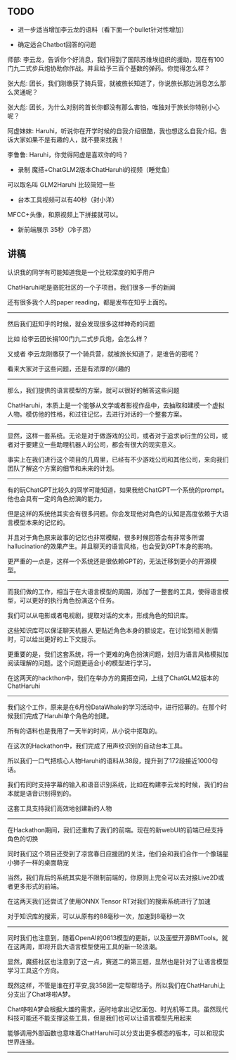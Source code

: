 
## TODO

+ 进一步适当增加李云龙的语料（看下面一个bullet针对性增加）

+ 确定适合Chatbot回答的问题

师部: 李云龙，告诉你个好消息，我们得到了国际苏维埃组织的援助，现在有100门九二式步兵炮协助你作战。并且给予三百个基数的弹药。你觉得怎么样？

张大彪: 团长，我们刚缴获了骑兵营，就被旅长知道了，你说旅长那边消息怎么那么灵通呢？

张大彪: 团长，为什么对别的首长你都没有那么害怕，唯独对于旅长你特别小心呢？

阿虚妹妹: Haruhi，听说你在开学时候的自我介绍很酷，我也想这么自我介绍。告诉大家如果不是有趣的人，就不要来找我！

李鲁鲁: Haruhi，你觉得阿虚是喜欢你的吗？

+ 录制 魔搭+ChatGLM2版本ChatHaruhi的视频（睡觉鱼）

可以取名叫 GLM2Haruhi 比较简短一些

+ 台本工具视频可以有40秒（封小洋）

MFCC+头像，和原视频上下拼接就可以。

+ 新前端展示 35秒（冷子昂）




## 讲稿

认识我的同学有可能知道我是一个比较深度的知乎用户

ChatHaruhi呢是骆驼社区的一个子项目。我们很多一手的新闻

还有很多我个人的paper reading，都是发布在知乎上面的。

---

然后我们逛知乎的时候，就会发现很多这样神奇的问题

比如 给李云团长捐100门九二式步兵炮，会怎么样？

又或者 李云龙刚缴获了一个骑兵营，就被旅长知道了，是谁告的密呢？

看来大家对于这些问题，还是有浓厚的兴趣的

---

那么，我们提供的语言模型的方案，就可以很好的解答这些问题

ChatHaruhi，本质上是一个能够从文学或者影视作品中，去抽取和建模一个虚拟人物。模仿他的性格，和过往记忆，去进行对话的一个整套方案。

---

显然，这样一套系统。无论是对于做游戏的公司，或者对于追求ip衍生的公司，或者对于要建立一些助理机器人的公司，都会有很大的现实意义。

事实上在我们进行这个项目的几周里，已经有不少游戏公司和其他公司，来向我们团队了解这个方案的细节和未来的计划。

---

有的玩ChatGPT比较久的同学可能知道，如果我给ChatGPT一个系统的prompt。他也会具有一定的角色扮演的能力。

但是这样的系统他其实会有很多问题。你会发现他对角色的认知是高度依赖于大语言模型本来的记忆的。

并且对于角色原来故事的记忆也非常模糊，很多时候回答会有非常多所谓hallucination的效果产生。并且聊天的语言风格，也会受到GPT本身的影响。

更严重的一点是，这样一个系统还是很依赖GPT的，无法迁移到更小的开源模型。

---

而我们做的工作，相当于在大语言模型的周围，添加了一整套的工具，使得语言模型，可以更好的执行角色扮演这个任务。

我们可以从电影或者电视剧，提取对话的文本，形成角色的知识库。

这些知识库可以保证聊天机器人 更贴近角色本身的额设定。在讨论到相关剧情时，可以给出更好的上下文提示。

更重要的是，我们这套系统，将一个更难的角色扮演问题，划归为语言风格模拟加阅读理解的问题。这个问题更适合小的模型进行学习。

在这两天的hackthon中，我们在举办方的魔搭空间，上线了ChatGLM2版本的ChatHaruhi

---

我们这个工作，原来是在6月份DataWhale的学习活动中，进行招募的。在那个时候我们完成了Haruhi单个角色的创建。

所有的语料也是我用了一天半的时间，从小说中抠取的。

在这次的Hackathon中，我们完成了用声纹识别的自动台本工具。

所以我们一口气把核心人物Haruhi的语料从38段，提升到了172段接近1000句话。

我们有同时支持字幕的输入和语音识别系统，比如在构建李云龙的时候，我们的台本就是语音识别得到的。

这套工具支持我们高效地创建新的人物


---


在Hackathon期间，我们还重构了我们的前端。现在的新webUI的前端已经支持角色的切换

同时我们这个项目还受到了凉宫春日应援团的关注，他们会和我们合作一个像瑞星小狮子一样的桌面萌宠

当然，我们背后的系统其实是不限制前端的，你原则上完全可以去对接Live2D或者更多形式的前端。

在这两天我们还尝试了使用ONNX Tensor RT对我们的搜索系统进行了加速

对于知识库的搜索，可以从原有的88毫秒一次，加速到8毫秒一次

---

同时我们也注意到，随着OpenAI的0613模型的更新，以及面壁开源BMTools。就在这两周，即将开启大语言模型使用工具的新一轮浪潮。

显然，魔搭社区也注意到了这一点，赛道二的第三题，显然也是针对了让语言模型学习工具这个方向。

既然这样，不管是谁在打平安,我358团一定帮帮场子。所以我们在ChatHaruhi上分支出了Chat哆啦A梦。

Chat哆啦A梦会根据大雄的需求，适时地拿出记忆面包、时光机等工具。虽然现代科技可能还不能支撑这些工具，但是我们也可以让语言模型先用起来

能够调用外部函数也意味着ChatHaruhi可以分支出更多模态的版本，可以和现实世界连接。

---